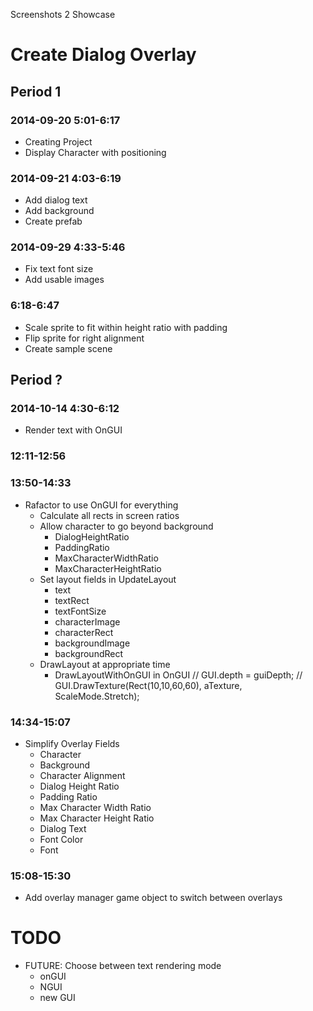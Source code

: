 Screenshots 2 Showcase


# Create Dialog Overlay

## Period 1

### 2014-09-20 5:01-6:17

- Creating Project
- Display Character with positioning
 
### 2014-09-21 4:03-6:19

- Add dialog text
- Add background
- Create prefab

### 2014-09-29 4:33-5:46

- Fix text font size
- Add usable images

### 6:18-6:47

- Scale sprite to fit within height ratio with padding
- Flip sprite for right alignment
- Create sample scene

## Period ?

### 2014-10-14 4:30-6:12

- Render text with OnGUI


### 12:11-12:56
### 13:50-14:33

- Rafactor to use OnGUI for everything
	- Calculate all rects in screen ratios
	- Allow character to go beyond background
		- DialogHeightRatio
		- PaddingRatio
		- MaxCharacterWidthRatio
		- MaxCharacterHeightRatio
	- Set layout fields in UpdateLayout
		- text
		- textRect
		- textFontSize
		- characterImage
		- characterRect
		- backgroundImage
		- backgroundRect
	- DrawLayout at appropriate time
		- DrawLayoutWithOnGUI in OnGUI
			// GUI.depth = guiDepth;
			// GUI.DrawTexture(Rect(10,10,60,60), aTexture, ScaleMode.Stretch);

### 14:34-15:07

- Simplify Overlay Fields
	- Character
	- Background
	- Character Alignment
	- Dialog Height Ratio
	- Padding Ratio
	- Max Character Width Ratio
	- Max Character Height Ratio
	- Dialog Text
	- Font Color
	- Font

### 15:08-15:30

- Add overlay manager game object to switch between overlays



# TODO
- FUTURE: Choose between text rendering mode
	- onGUI
	- NGUI
	- new GUI